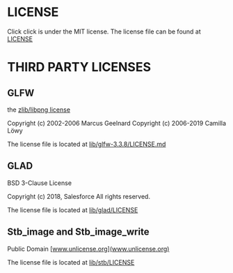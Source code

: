 # LICENSE
Click click is under the MIT license. The license file can be found at [LICENSE](LICENSE)

# THIRD PARTY LICENSES
## GLFW
the [zlib/libpng license](https://www.glfw.org/license.html)

Copyright (c) 2002-2006 Marcus Geelnard
Copyright (c) 2006-2019 Camilla Löwy

The license file is located at [lib/glfw-3.3.8/LICENSE.md](lib/glfw-3.3.8/LICENSE.md)

## GLAD
BSD 3-Clause License

Copyright (c) 2018, Salesforce
All rights reserved.

The license file is located at [lib/glad/LICENSE](lib/glad/LICENSE)

## Stb_image and Stb_image_write
Public Domain [www.unlicense.org](www.unlicense.org)

The license file is located at [lib/stb/LICENSE](lib/stb/LICENSE)
